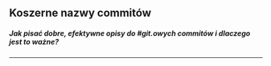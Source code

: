 ## Koszerne nazwy commitów
##### Jak pisać dobre, efektywne opisy do #git.owych commitów i dlaczego jest to ważne?
---